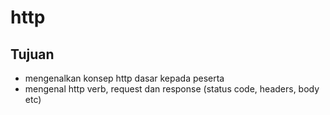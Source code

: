 # http

## Tujuan
- mengenalkan konsep http dasar kepada peserta
- mengenal http verb, request dan response (status code, headers, body etc)
